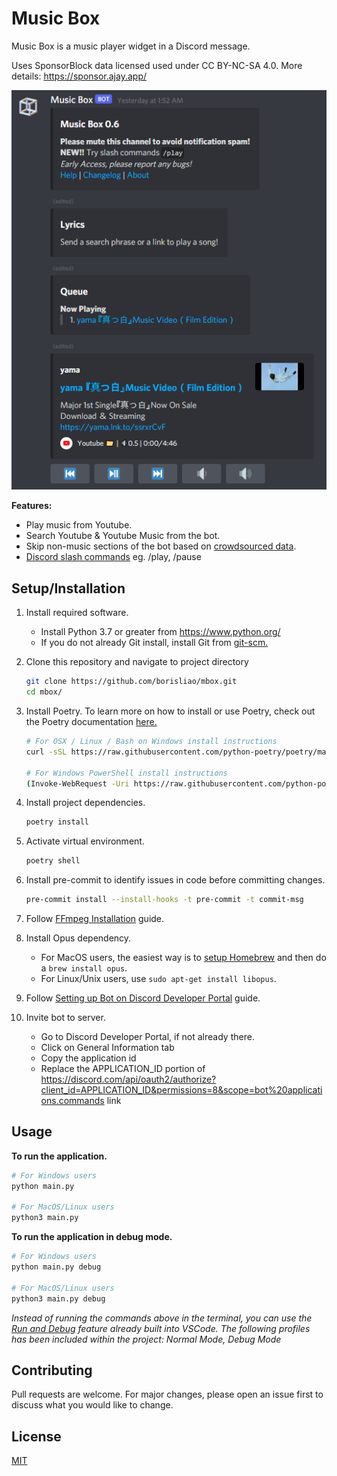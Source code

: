 # Music Box

Music Box is a music player widget in a Discord message.

Uses SponsorBlock data licensed used under CC BY-NC-SA 4.0. More details: <https://sponsor.ajay.app/>

![image](images/example.png)

**Features:**

- Play music from Youtube.
- Search Youtube & Youtube Music from the bot.
- Skip non-music sections of the bot based on [crowdsourced data](https://sponsor.ajay.app/).
- [Discord slash commands](https://blog.discord.com/slash-commands-are-here-8db0a385d9e6)  eg. /play, /pause

## Setup/Installation

1. Install required software.
    - Install Python 3.7 or greater from <https://www.python.org/>
    - If you do not already Git install, install Git from [git-scm.](https://git-scm.com)

2. Clone this repository and navigate to project directory

    ```bash
    git clone https://github.com/borisliao/mbox.git
    cd mbox/
    ```

3. Install Poetry. To learn more on how to install or use Poetry, check out the Poetry documentation [here.](https://python-poetry.org)

    ```bash
    # For OSX / Linux / Bash on Windows install instructions
    curl -sSL https://raw.githubusercontent.com/python-poetry/poetry/master/get-poetry.py | python -

    # For Windows PowerShell install instructions
    (Invoke-WebRequest -Uri https://raw.githubusercontent.com/python-poetry/poetry/master/get-poetry.py -UseBasicParsing).Content | python -
    ```

4. Install project dependencies.

    ```bash
    poetry install
    ```

5. Activate virtual environment.

    ```bash
    poetry shell
    ```

6. Install pre-commit to identify issues in code before committing changes.

    ```bash
    pre-commit install --install-hooks -t pre-commit -t commit-msg
    ```

7. Follow [FFmpeg Installation](https://github.com/borisliao/mbox/wiki/FFmpeg-Installation) guide.

8. Install Opus dependency.
    - For MacOS users, the easiest way is to [setup Homebrew](https://brew.sh/) and then do a `brew install opus`.
    - For Linux/Unix users, use `sudo apt-get install libopus`.

9. Follow [Setting up Bot on Discord Developer Portal](https://github.com/borisliao/mbox/wiki/Setting-up-Bot-on-Discord-Developer-Portal) guide.

10. Invite bot to server.
    - Go to Discord Developer Portal, if not already there.
    - Click on General Information tab
    - Copy the application id
    - Replace the APPLICATION_ID portion of <https://discord.com/api/oauth2/authorize?client_id=APPLICATION_ID&permissions=8&scope=bot%20applications.commands> link

## Usage

**To run the application.**

```bash
# For Windows users
python main.py

# For MacOS/Linux users
python3 main.py
```

**To run the application in debug mode.**

```bash
# For Windows users
python main.py debug

# For MacOS/Linux users
python3 main.py debug
```

*Instead of running the commands above in the terminal, you can use the [Run and Debug](https://code.visualstudio.com/docs/editor/debugging) feature already built into VSCode. The following profiles has been included within the project: Normal Mode, Debug Mode*

## Contributing

Pull requests are welcome. For major changes, please open an issue first to discuss what you would like to change.

## License

[MIT](https://choosealicense.com/licenses/mit/)
